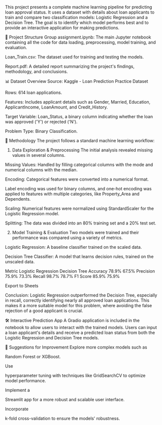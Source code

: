 
This project presents a complete machine learning pipeline for predicting loan approval status. It uses a dataset with details about loan applicants to train and compare two classification models: Logistic Regression and a Decision Tree. The goal is to identify which model performs best and to provide an interactive application for making predictions.

📂 Project Structure
Group assignment.ipynb: The main Jupyter notebook containing all the code for data loading, preprocessing, model training, and evaluation.

Loan_Train.csv: The dataset used for training and testing the models.

Report.pdf: A detailed report summarizing the project's findings, methodology, and conclusions.

📊 Dataset Overview
Source: Kaggle - Loan Prediction Practice Dataset


Rows: 614 loan applications.


Features: Includes applicant details such as Gender, Married, Education, ApplicantIncome, LoanAmount, and Credit_History.


Target Variable: Loan_Status, a binary column indicating whether the loan was approved ('Y') or rejected ('N').

Problem Type: Binary Classification.

🚀 Methodology
The project follows a standard machine learning workflow:

1. Data Exploration & Preprocessing
The initial analysis revealed missing values in several columns.


Missing Values: Handled by filling categorical columns with the mode and numerical columns with the median.

Encoding: Categorical features were converted into a numerical format. 

Label encoding was used for binary columns, and one-hot encoding was applied to features with multiple categories, like Property_Area and Dependents.


Scaling: Numerical features were normalized using StandardScaler for the Logistic Regression model.


Splitting: The data was divided into an 80% training set and a 20% test set.

2. Model Training & Evaluation
Two models were trained and their performance was compared using a variety of metrics.


Logistic Regression: A baseline classifier trained on the scaled data.


Decision Tree Classifier: A model that learns decision rules, trained on the unscaled data.

Metric	Logistic Regression	Decision Tree
Accuracy	78.9%	67.5%
Precision	75.9%	73.3%
Recall	98.7%	78.7%
F1 Score	85.9%	75.9%

Export to Sheets

Conclusion: Logistic Regression outperformed the Decision Tree, especially in recall, correctly identifying nearly all approved loan applications. This makes it a more suitable model for this problem, where avoiding the false rejection of a good applicant is crucial.

🛠️ Interactive Prediction App
A Gradio application is included in the notebook to allow users to interact with the trained models. Users can input a loan applicant's details and receive a predicted loan status from both the Logistic Regression and Decision Tree models.

🧠 Suggestions for Improvement
Explore more complex models such as 

Random Forest or XGBoost.

Use 

hyperparameter tuning with techniques like GridSearchCV to optimize model performance.

Implement a 

Streamlit app for a more robust and scalable user interface.

Incorporate 

k-fold cross-validation to ensure the models' robustness.
